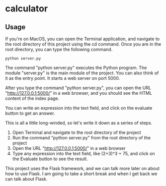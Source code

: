 # calculator

## Usage

If you're on MacOS, you can open the Terminal application, and navigate to the root directory of this project using the cd command. Once you are in the root directory, you can type the following command.

    python server.py

The command "python server.py" executes the Python program. The module "server.py" is the main module of the project. You can also think of it as the entry point. It starts a web server on port 5000.

After you type the command "python server.py", you can open the URL "http://127.0.0.1:5000/" in a web browser, and you should see the HTML content of the index page.

You can write an expression into the text field, and click on the evaluate button to get an answer.

This is all a little long-winded, so let's write it down as a series of steps.

1. Open Terminal and navigate to the root directory of the project
2. Run the command "python server.py" from the root directory of the project
3. Open the URL "http://127.0.0.1:5000/" in a web browser
4. Type any expression into the text field, like (2+3)^3 + 75, and click on the Evaluate button to see the result.

This project uses the Flask framework, and we can talk more later on about how to use Flask. I am going to take a short break and when I get back we can talk about Flask.
